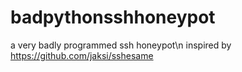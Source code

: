 # badpythonsshhoneypot
a very badly programmed ssh honeypot\n
inspired by https://github.com/jaksi/sshesame

